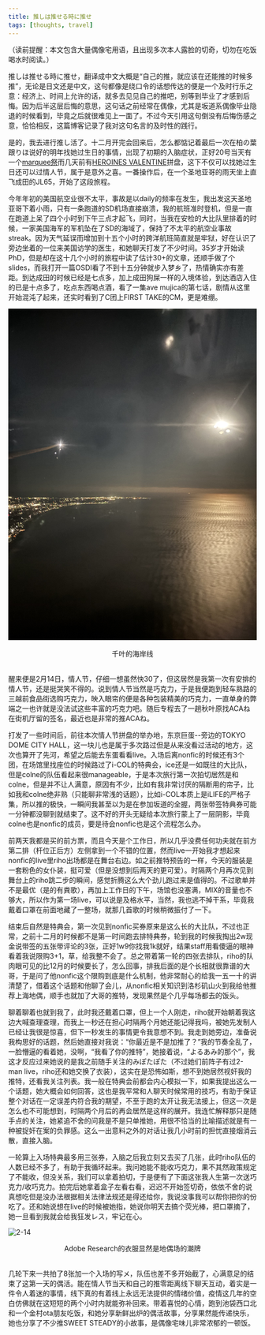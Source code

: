 ```yaml
---
title: 推しは推せる時に推せ
tags: [thoughts, travel]
---
```


（读前提醒：本文包含大量偶像宅用语，且出现多次本人露脸的切奇，切勿在吃饭喝水时阅读。）

推しは推せる時に推せ，翻译成中文大概是“自己的推，就应该在还能推的时候多推”，无论是日文还是中文，这句都像是绕口令的话想传达的便是一个及时行乐之意：经济上、时间上允许的话，就多去见见自己的推吧，别等到毕业了才感到后悔。因为后半这层后悔的意思，这句话之前经常在偶像，尤其是坂道系偶像毕业隐退的时候看到，毕竟之后就很难见上一面了。不过今天引用这句倒没有后悔伤感之意，恰恰相反，这篇博客记录了我对这句名言的及时性的践行。


是的，我去进行推し活了。十二月开完会回来后，怎么都惦记着最后一次在柏の葉跟りほ说好的明年找她过生日的事情，出现了初期的入脑症状，正好20号当天有一个[marquee祭](https://x.com/MARQUEE_matsuri/status/1877550933040623785/)而几天前有[HEROINES VALENTINE](https://x.com/heroines_idol/status/1879142841416618339/)拼盘，这下不仅可以找她过生日还可以过情人节，属于是意外之喜。一番操作后，在一个圣地亚哥的雨天坐上直飞成田的JL65，开始了这段旅程。

今年年初的美国航空业很不太平，事故是以daily的频率在发生，我出发这天圣地亚哥下着小雨，只有一条跑道的SD机场直接崩溃，我的航班准时登机，但是一直在跑道上呆了四个小时到下午三点才起飞，同时，当我在安检的大比队里排着的时候，一家美国海军的军机坠在了SD的海域了，保持了不太平的航空业事故streak。因为天气延误而增加到十五个小时的跨洋航班简直就是牢狱，好在认识了旁边坐着的一位来美国访学的医生，和她聊天打发了不少时间。35岁才开始读PhD，但是却在这十几个小时的旅程中读了估计30+的文章，还顺手做了个slides，而我打开一篇OSDI看了不到十五分钟就步入梦乡了，热情确实亦有差距。到达成田的时候已经是七点多，加上成田狗屎一样的入境体验，到达酒店入住的已是十点多了，吃点东西喝点酒，看了一集ave mujica的第七话，剧情从这里开始混沌了起来，还实时看到了C团上FIRST TAKE的CM，更是难绷。

![chiba](../images/oshi/chiba.jpg)
<center>千叶的海岸线</center>
<br>

醒来便是2月14日，情人节，仔细一想虽然快30了，但这居然是我第一次有安排的情人节，还是挺哭笑不得的。说到情人节当然是巧克力，于是我便跑到轻车熟路的三越前食品街选购巧克力，映入眼帘的便是各种包装精美的巧克力，一直单身的弊端之一也许就是没法试这些丰富的巧克力吧。随后专程去了一趟秋叶原找ACAね在街机厅留的签名，最近也是非常的推ACAね。

打发了一些时间后，前往本次情人节拼盘的举办地，东京巨蛋--旁边的TOKYO DOME CITY HALL，这一块儿也是属于多次路过但是从来没看过活动的地方，这次也算开了先河，希望之后能去东蛋看看live。入场后离nonfic的时候还有3个团，在场馆里找座位的时候路过了i-COL的特典会，ice还是一如既往的大比队，但是colne的队伍看起来很manageable，于是本次旅行第一次拍切居然是和colne，但是并不让人满意，原因有不少，比如有我非常讨厌的隔断用的帘子，比如我和colne绝非熟（只能聊非常浅的话题），比如i-COL本质上是iLIFE的严格子集，所以推的极快，一瞬间我甚至以为是在参加坂道的全握，两张带签特典券可能一分钟都没聊到就结束了。这不好的开头无疑给本次旅行蒙上了一层阴影，毕竟colne也是nonfic的成员，要是待会nonfic也是这个流程怎么办。

前两天我都是买的前方票，而且今天是个工作日，所以几乎没费任何功夫就在前方第二排（杆位正后方）左侧拿到一个不错的位置，然而live一开始我才想起来nonfic的live里riho出场都是在舞台右边。如之前推特预告的一样，今天的服装是一套粉色的女仆装，挺可爱（但是没想到后两天的更可爱）。时隔两个月再次见到舞台上的riho跳二步的瞬间，感觉折腾这么大个劲儿跑过来是值得的。不过歌单并不是最优（是的有粪歌），再加上工作日的下午，场馆也没塞满，MIX的音量也不够大，所以作为第一场live，可以说是及格水平，当然，我也逃不掉干系，毕竟我戴着口罩在前面地藏了一整场，就那几首歌的时候稍微振付了一下。

结束后自然是特典会，第一次见到nonfic买券原来是这么长的大比队，不过也正常，之前十二月的时候都不是第一时间跑去排特典券，轮到我的时候我掏出2w现金说带签的五张带评论的3张，正好1w9你找我1k就好，结果staff用看傻逼的眼神看着我说限购3+1，草，给我整不会了。总之带着第一轮的四张去排队，riho的队肉眼可见的比12月的时候要长了，怎么回事，排我后面的是个长相就很靠谱的大哥，于是问了他nonfic这个限购到底是什么机制，他非常耐心的给我一五一十的讲清楚了，借着这个话题和他聊了会儿，从nonfic相关知识到洛杉矶山火到我给他推荐上海地偶，顺手也就加了大哥的推特，发现果然是个几乎每场都去的饭头。

聊着聊着也就到我了，此时我还戴着口罩，但上一个人刚走，riho就开始朝着我这边大喊查理查理，而我上一秒还在担心时隔两个月她还能记得我吗，被她先发制人已经让我很是惊喜，但下一秒发生的事情更令我意想不到。我走到她旁边，准备说我构思好的话题，然后她直接对我说：“你最近是不是加推了？”我的节奏全乱了，一脸懵逼的看着她，没啊，“我看了你的推特”，她接着说，“よるあみ的那个”，我这才反应过来她说的是我之前随手关注的みぽたぽた（不过她们前阵子有过2-man live，riho还和她交换了衣装），这实在是恐怖如斯，想不到她居然视奸我的推特，还看我关注列表。我一般在特典会前都会内心模拟一下，如果我提出这么一个话题，她大概会如何回答，这也是我平常和人聊天时候常用的技巧，有助于保证整个对话在一定误差内符合我的期望，不至于跑的太开让我无法接上，但这一次是怎么也不可能想到，时隔两个月后的再会居然是这样的展开。我连忙解释那只是随手点的关注，她紧追不舍的问我是不是只单推她，用很不恰当的比喻描述就是有一种被捉奸在案的负罪感。这么一出意料之外的对话让我几小时前的担忧直接烟消云散，直接入脑。

一轮算上入场特典最多用三张券，入脑之后我立刻又去买了几张，此时riho队伍的人数已经不多了，有助于我循环起来。我问她能不能收巧克力，果不其然政策规定了不能收，但没关系，我们可以拿着拍切，于是便有了下面这张我人生第一次送巧克力/收巧克力。拍完后她拿着盒子左看右看，迟迟不开始签切奇，依依不舍的说真想吃但是没办法根据相关法律法规还是得还给你，我说没事我可以帮你把你的份吃了。还和她说想在live的时候被她指，她说你明天去搞个荧光棒，把口罩摘了，她一旦看到我就会给我狂发レス，牢记在心。

![2-14](../images/oshi/2-14.jpg)
<center>Adobe Research的衣服显然是地偶场的潮牌</center>
<br>

几轮下来一共拍了8张加一个入场的写メ，队伍也差不多开始截了，心满意足的结束了这第一天的偶活。能在情人节当天和自己的推零距离线下聊天互动，着实是一件令人着迷的事情，线下真的有着线上永远无法提供的情绪价值，疫情这几年的空白仿佛就在这短短的两个小时内就能弥补回来。带着喜悦的心情，跑到池袋西口北和一个金村ota朋友吃饭，和她分享新鲜出炉的偶活故事，分享果然能传递快乐，她也分享了不少推SWEET STEADY的小故事，是偶像宅味儿非常浓郁的一顿饭。


